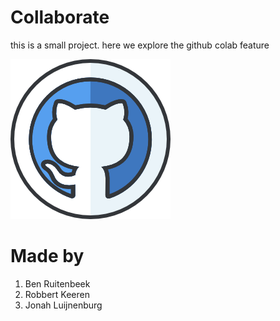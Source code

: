 # Collaborate

this is a small project. here we explore the github colab feature

![image](./Github-Logo.png)

# Made by
1. Ben Ruitenbeek
2. Robbert Keeren
3. Jonah Luijnenburg

